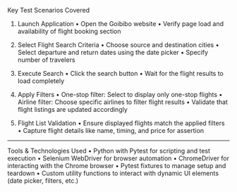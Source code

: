Key Test Scenarios Covered
1.	Launch Application
•	Open the Goibibo website
•	Verify page load and availability of flight booking section

2.	Select Flight Search Criteria
•	Choose source and destination cities
•	Select departure and return dates using the date picker
•	Specify number of travelers

3.	Execute Search
•	Click the search button
•	Wait for the flight results to load completely

4.	Apply Filters
•	One-stop filter: Select to display only one-stop flights
•	Airline filter: Choose specific airlines to filter flight results
•	Validate that flight listings are updated accordingly

5.	Flight List Validation
•	Ensure displayed flights match the applied filters
•	Capture flight details like name, timing, and price for assertion
________________________________________
 Tools & Technologies Used
•	Python with Pytest for scripting and test execution
•	Selenium WebDriver for browser automation
•	ChromeDriver for interacting with the Chrome browser
•	Pytest fixtures to manage setup and teardown
•	Custom utility functions to interact with dynamic UI elements (date picker, filters, etc.)

